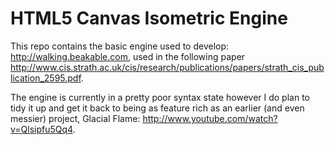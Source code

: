 HTML5 Canvas Isometric Engine
=========


This repo contains the basic engine used to develop: http://walking.beakable.com, used in the following paper http://www.cis.strath.ac.uk/cis/research/publications/papers/strath_cis_publication_2595.pdf.

The engine is currently in a pretty poor syntax state however I do plan to tidy it up and get it back to being as feature rich as an earlier (and even messier) project, Glacial Flame: http://www.youtube.com/watch?v=Qlsipfu5Qq4.


